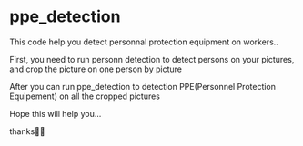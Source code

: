 # ppe_detection
This code help you detect personnal protection equipment on workers..

First, you need to run personn detection to detect persons on your pictures, and crop the picture on one person by picture

After you can run ppe_detection to detection PPE(Personnel Protection Equipement) on all the cropped pictures

Hope this will help you...

thanks🙏🏾
